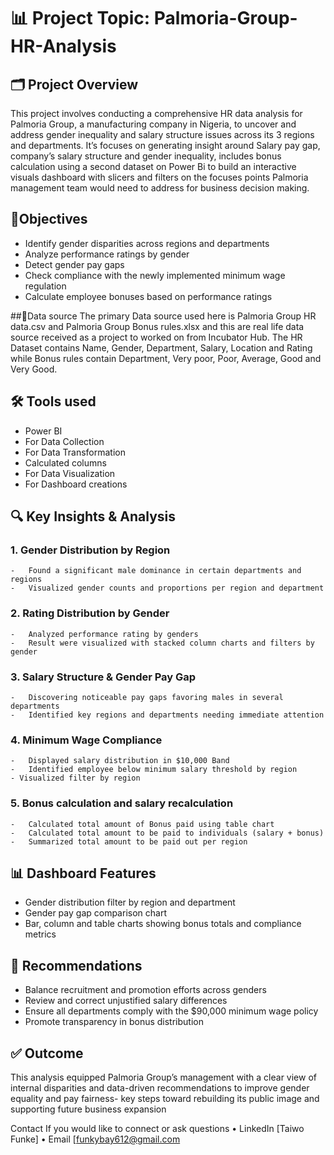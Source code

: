 #  📊 Project Topic: Palmoria-Group-HR-Analysis
 ## 🗂 Project Overview
This project involves conducting a comprehensive HR data analysis for Palmoria Group, a manufacturing company in Nigeria, to uncover and address gender inequality and salary structure issues across its 3 regions and departments. It’s focuses on generating insight around Salary pay gap, company’s salary structure and gender inequality, includes bonus calculation using a second dataset on Power Bi to build an interactive visuals dashboard  with slicers and filters on the focuses points Palmoria management team would need to address for business decision making.

## 🎯Objectives
-	Identify gender disparities across regions and departments
-	Analyze performance ratings by gender
-	Detect gender pay gaps
-	Check compliance with the newly implemented minimum wage regulation
-	Calculate employee bonuses based on performance ratings
  
##📎Data source
The primary Data source used here is Palmoria Group HR data.csv and Palmoria Group Bonus rules.xlsx and this are real life data source received as a project to worked on from Incubator Hub. The HR Dataset contains Name, Gender, Department, Salary, Location and Rating while Bonus rules contain Department, Very poor, Poor, Average, Good and Very Good.

## 🛠 Tools used
-	Power BI
  - For Data Collection
  - For Data Transformation
  -	Calculated columns
  - For Data Visualization
  -	For Dashboard creations

## 🔍 Key Insights & Analysis
### 1.	Gender Distribution by Region
    -	Found a significant male dominance in certain departments and regions
    -	Visualized gender counts and proportions per region and department
    
### 2.	Rating Distribution by Gender
    -	Analyzed performance rating by genders
    -	Result were visualized with stacked column charts and filters by gender
    
### 3.	Salary Structure & Gender Pay Gap
    -	Discovering noticeable pay gaps favoring males in several departments
    -	Identified key regions and departments needing immediate attention
    
### 4.	Minimum Wage Compliance
    -	Displayed salary distribution in $10,000 Band
    -	Identified employee below minimum salary threshold by region
    - Visualized filter by region
    
### 5.	Bonus calculation and salary recalculation
    -	Calculated total amount of Bonus paid using table chart
    -	Calculated total amount to be paid to individuals (salary + bonus)
    -	Summarized total amount to be paid out per region
    
## 📊 Dashboard Features
-	Gender distribution filter by region and department
-	Gender pay gap comparison chart
-	Bar, column and table charts showing bonus totals and compliance metrics
  
## 🧠 Recommendations
-	Balance recruitment and promotion efforts across genders
-	Review and correct unjustified salary differences
-	Ensure all departments comply with the $90,000 minimum wage policy
-	Promote transparency in bonus distribution

## ✅ Outcome
This analysis equipped Palmoria Group’s management with a clear view of internal disparities and data-driven recommendations to improve gender equality and pay fairness- key steps toward rebuilding its public image and supporting future business expansion

Contact
If you would like to connect or ask questions
•	LinkedIn [Taiwo Funke]
•	Email [funkybay612@gmail.com

